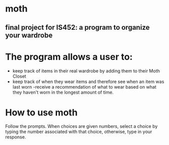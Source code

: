 # moth
## final project for IS452: a program to organize your wardrobe
# The program allows a user to:
- keep track of items in their real wardrobe by adding them to their Moth Closet
- keep track of when they wear items and therefore see when an item was last worn
-receive a recommendation of what to wear based on what they haven't worn in the longest amount of time.

# How to use moth
Follow the prompts. When choices are given numbers, select a choice by typing the number associated with that choice, 
otherwise, type in your response.

